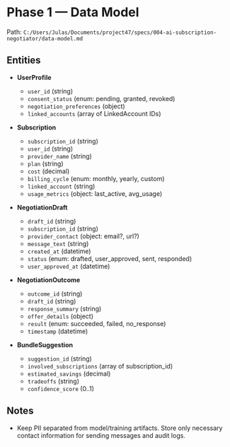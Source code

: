 # Phase 1 — Data Model

Path: `C:/Users/Julas/Documents/project47/specs/004-ai-subscription-negotiator/data-model.md`

## Entities

- **UserProfile**
  - `user_id` (string)
  - `consent_status` (enum: pending, granted, revoked)
  - `negotiation_preferences` (object)
  - `linked_accounts` (array of LinkedAccount IDs)

- **Subscription**
  - `subscription_id` (string)
  - `user_id` (string)
  - `provider_name` (string)
  - `plan` (string)
  - `cost` (decimal)
  - `billing_cycle` (enum: monthly, yearly, custom)
  - `linked_account` (string)
  - `usage_metrics` (object: last_active, avg_usage)

- **NegotiationDraft**
  - `draft_id` (string)
  - `subscription_id` (string)
  - `provider_contact` (object: email?, url?)
  - `message_text` (string)
  - `created_at` (datetime)
  - `status` (enum: drafted, user_approved, sent, responded)
  - `user_approved_at` (datetime)

- **NegotiationOutcome**
  - `outcome_id` (string)
  - `draft_id` (string)
  - `response_summary` (string)
  - `offer_details` (object)
  - `result` (enum: succeeded, failed, no_response)
  - `timestamp` (datetime)

- **BundleSuggestion**
  - `suggestion_id` (string)
  - `involved_subscriptions` (array of subscription_id)
  - `estimated_savings` (decimal)
  - `tradeoffs` (string)
  - `confidence_score` (0..1)

## Notes
- Keep PII separated from model/training artifacts. Store only necessary contact information for sending messages and audit logs.
